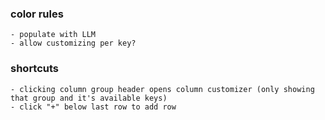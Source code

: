 ### color rules
    - populate with LLM
    - allow customizing per key?

### shortcuts
    - clicking column group header opens column customizer (only showing that group and it's available keys)
    - click "+" below last row to add row